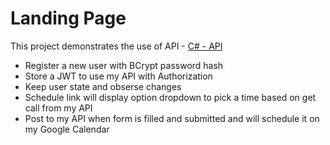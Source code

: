 # Landing Page

This project demonstrates  the use of API - [C# - API](https://github.com/the-heclop/Schedule-App-API)

* Register a new user with BCrypt password hash
* Store a JWT to use my API with Authorization
* Keep user state and obserse changes
* Schedule link will display option dropdown to pick a time based on get call from my API
* Post to my API when form is filled and submitted and will schedule it on my Google Calendar
